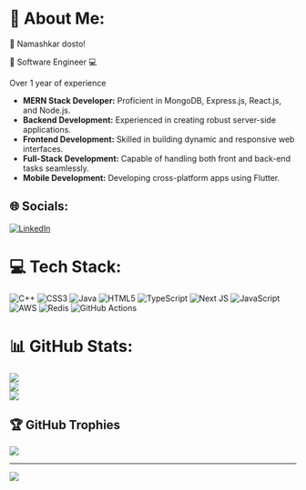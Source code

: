 

# 💫 About Me:
🙏 Namashkar dosto! 


💖 Software Engineer  💻

Over 1 year of experience

- **MERN Stack Developer:** Proficient in MongoDB, Express.js, React.js, and Node.js.
- **Backend Development:** Experienced in creating robust server-side applications.
- **Frontend Development:** Skilled in building dynamic and responsive web interfaces.
- **Full-Stack Development:** Capable of handling both front and back-end tasks seamlessly.
- **Mobile Development:** Developing cross-platform apps using Flutter.




## 🌐 Socials:
 [![LinkedIn](https://img.shields.io/badge/LinkedIn-%230077B5.svg?logo=linkedin&logoColor=white)](https://linkedin.com/in/shweta-singh9416)  

# 💻 Tech Stack:
![C++](https://img.shields.io/badge/c++-%2300599C.svg?style=for-the-badge&logo=c%2B%2B&logoColor=white)  ![CSS3](https://img.shields.io/badge/css3-%231572B6.svg?style=for-the-badge&logo=css3&logoColor=white) ![Java](https://img.shields.io/badge/java-%23ED8B00.svg?style=for-the-badge&logo=openjdk&logoColor=white) ![HTML5](https://img.shields.io/badge/html5-%23E34F26.svg?style=for-the-badge&logo=html5&logoColor=white) ![TypeScript](https://img.shields.io/badge/typescript-%23007ACC.svg?style=for-the-badge&logo=typescript&logoColor=white) ![Next JS](https://img.shields.io/badge/Next-black?style=for-the-badge&logo=next.js&logoColor=white) ![JavaScript](https://img.shields.io/badge/javascript-%23323330.svg?style=for-the-badge&logo=javascript&logoColor=%23F7DF1E) ![AWS](https://img.shields.io/badge/AWS-%23FF9900.svg?style=for-the-badge&logo=amazon-aws&logoColor=white) ![Redis](https://img.shields.io/badge/redis-%23DD0031.svg?style=for-the-badge&logo=redis&logoColor=white)  ![GitHub Actions](https://img.shields.io/badge/github%20actions-%232671E5.svg?style=for-the-badge&logo=githubactions&logoColor=white)
# 📊 GitHub Stats:
![](https://github-readme-stats.vercel.app/api?username=shwetaa94&theme=onedark&hide_border=false&include_all_commits=true&count_private=true)<br/>
![](https://github-readme-streak-stats.herokuapp.com/?user=shwetaa94&theme=onedark&hide_border=false)<br/>
![](https://github-readme-stats.vercel.app/api/top-langs/?username=shwetaa94&theme=onedark&hide_border=false&include_all_commits=true&count_private=true&layout=compact)

## 🏆 GitHub Trophies
![](https://github-profile-trophy.vercel.app/?username=shwetaa94&theme=onedark&no-frame=false&no-bg=false&margin-w=4)

---
[![](https://visitcount.itsvg.in/api?id=shwetaa94&icon=8&color=1)](https://visitcount.itsvg.in)

<!-- Proudly created with GPRM ( https://gprm.itsvg.in ) -->

